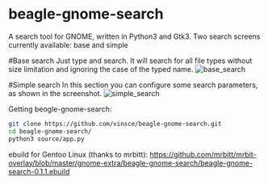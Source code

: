 # beagle-gnome-search
A search tool for GNOME, written in Python3 and Gtk3.
Two search screens currently available: base and simple

#Base search
Just type and search. It will search for all file types without size limitation and ignoring the case of the typed name.
![base_search](https://cloud.githubusercontent.com/assets/5099266/20641238/1d4390ec-b3f4-11e6-9332-fb7ae71da235.png)

#Simple search
In this section you can configure some search parameters, as shown in the screenshot.
![simple_search](https://cloud.githubusercontent.com/assets/5099266/21052736/b90db476-be26-11e6-8276-42de853cb83f.png)

Getting beogle-gnome-search:
```bash
git clone https://github.com/vinsce/beagle-gnome-search.git
cd beagle-gnome-search/
python3 source/app.py
```
ebuild for Gentoo Linux (thanks to mrbitt): https://github.com/mrbitt/mrbit-overlay/blob/master/gnome-extra/beagle-gnome-search/beagle-gnome-search-0.1.1.ebuild
